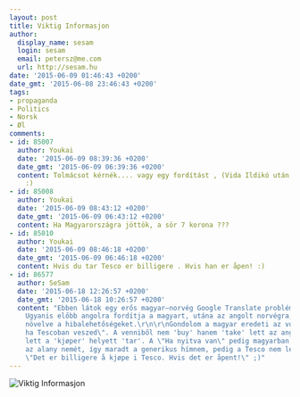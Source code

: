 ```yaml
---
layout: post
title: Viktig Informasjon
author:
  display_name: sesam
  login: sesam
  email: petersz@me.com
  url: http://sesam.hu
date: '2015-06-09 01:46:43 +0200'
date_gmt: '2015-06-08 23:46:43 +0200'
tags:
- propaganda
- Politics
- Norsk
- Øl
comments:
- id: 85007
  author: Youkai
  date: '2015-06-09 08:39:36 +0200'
  date_gmt: '2015-06-09 06:39:36 +0200'
  content: Tolmácsot kérnék.... vagy egy fordítást , (Vida Ildikó után szabadon )
    :)
- id: 85008
  author: Youkai
  date: '2015-06-09 08:43:12 +0200'
  date_gmt: '2015-06-09 06:43:12 +0200'
  content: Ha Magyarországra jöttök, a sör 7 korona ???
- id: 85010
  author: Youkai
  date: '2015-06-09 08:46:18 +0200'
  date_gmt: '2015-06-09 06:46:18 +0200'
  content: Hvis du tar Tesco er billigere . Hvis han er åpen! :)
- id: 86577
  author: SeSam
  date: '2015-06-18 12:26:57 +0200'
  date_gmt: '2015-06-18 10:26:57 +0200'
  content: "Ebben látok egy erős magyar—norvég Google Translate problémarendszert.
    Ugyanis előbb angolra fordítja a magyart, utána az angolt norvégra, exponenciálisan
    növelve a hibalehetőségeket.\r\n\r\nGondolom a magyar eredeti az volt, hogy \"Olcsóbb,
    ha Tescoban veszed\". A venniből nem 'buy' hanem 'take' lett az angolban, így
    lett a 'kjøper' helyett 'tar'. A \"Ha nyitva van\" pedig magyarban nem specifikálja
    az alany nemét, így maradt a generikus hímnem, pedig a Tesco nem lehet 'han' (férfi).\r\n\r\nSzóval:
    \"Det er billigere å kjøpe i Tesco. Hvis det er åpent!\" ;)"
---
```


![Viktig Informasjon](http://sesam.hu/wp-content/uploads/2015/06/tumblr_npe2wd08is1qdtmevo1_1280.png)
